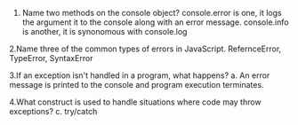 1. Name two methods on the console object?
console.error is one, it logs the argument it to the console along with an error message.
console.info is another, it is synonomous with console.log


2.Name three of the common types of errors in JavaScript.
RefernceError, TypeError, SyntaxError

3.If an exception isn't handled in a program, what happens?
a. An error message is printed to the console and program execution terminates.

4.What construct is used to handle situations where code may throw exceptions?
c. try/catch



